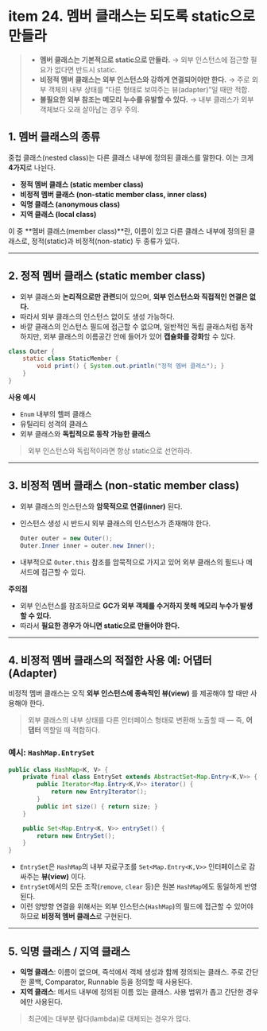 # item 24. 멤버 클래스는 되도록 static으로 만들라
> - **멤버 클래스는 기본적으로 static으로 만들라.**
>     → 외부 인스턴스에 접근할 필요가 없다면 반드시 static.
> - **비정적 멤버 클래스는 외부 인스턴스와 강하게 연결되어야만 한다.**
>   → 주로 외부 객체의 내부 상태를 “다른 형태로 보여주는 뷰(adapter)”일 때만 적합.
> - **불필요한 외부 참조는 메모리 누수를 유발할 수 있다.**
>   → 내부 클래스가 외부 객체보다 오래 살아남는 경우 주의.

## 1. 멤버 클래스의 종류

중첩 클래스(nested class)는 다른 클래스 내부에 정의된 클래스를 말한다.
이는 크게 **4가지**로 나뉜다.

* **정적 멤버 클래스 (static member class)**
* **비정적 멤버 클래스 (non-static member class, inner class)**
* **익명 클래스 (anonymous class)**
* **지역 클래스 (local class)**

이 중 **멤버 클래스(member class)**란,
이름이 있고 다른 클래스 내부에 정의된 클래스로, 정적(static)과 비정적(non-static) 두 종류가 있다.

---

## 2. 정적 멤버 클래스 (static member class)

* 외부 클래스와 **논리적으로만 관련**되어 있으며, **외부 인스턴스와 직접적인 연결은 없다.**
* 따라서 외부 클래스의 인스턴스 없이도 생성 가능하다.
* 바깥 클래스의 인스턴스 필드에 접근할 수 없으며,
  일반적인 독립 클래스처럼 동작하지만, 외부 클래스의 이름공간 안에 들어가 있어 **캡슐화를 강화**할 수 있다.

```java
class Outer {
    static class StaticMember {
        void print() { System.out.println("정적 멤버 클래스"); }
    }
}
```

**사용 예시**

* `Enum` 내부의 헬퍼 클래스
* 유틸리티 성격의 클래스
* 외부 클래스와 **독립적으로 동작 가능한 클래스**

> 외부 인스턴스와 독립적이라면 항상 static으로 선언하라.

---

## 3. 비정적 멤버 클래스 (non-static member class)

* 외부 클래스의 인스턴스와 **암묵적으로 연결(inner)** 된다.
* 인스턴스 생성 시 반드시 외부 클래스의 인스턴스가 존재해야 한다.

  ```java
  Outer outer = new Outer();
  Outer.Inner inner = outer.new Inner();
  ```
* 내부적으로 `Outer.this` 참조를 암묵적으로 가지고 있어
  외부 클래스의 필드나 메서드에 접근할 수 있다.

**주의점**

* 외부 인스턴스를 참조하므로 **GC가 외부 객체를 수거하지 못해 메모리 누수가 발생할 수 있다.**
* 따라서 **필요한 경우가 아니면 static으로 만들어야 한다.**

---

## 4. 비정적 멤버 클래스의 적절한 사용 예: 어댑터(Adapter)

비정적 멤버 클래스는 오직 **외부 인스턴스에 종속적인 뷰(view)** 를 제공해야 할 때만 사용해야 한다.

> 외부 클래스의 내부 상태를 다른 인터페이스 형태로 변환해 노출할 때 — 즉, **어댑터** 역할일 때 적합하다.

### 예시: `HashMap.EntrySet`

```java
public class HashMap<K, V> {
    private final class EntrySet extends AbstractSet<Map.Entry<K,V>> {
        public Iterator<Map.Entry<K,V>> iterator() {
            return new EntryIterator();
        }
        public int size() { return size; }
    }

    public Set<Map.Entry<K, V>> entrySet() {
        return new EntrySet();
    }
}
```

* `EntrySet`은 `HashMap`의 내부 자료구조를
  `Set<Map.Entry<K,V>>` 인터페이스로 감싸주는 **뷰(view)** 이다.
* `EntrySet`에서의 모든 조작(`remove`, `clear` 등)은
  원본 `HashMap`에도 동일하게 반영된다.
* 이런 양방향 연결을 위해서는 외부 인스턴스(`HashMap`)의 필드에 접근할 수 있어야 하므로
  **비정적 멤버 클래스**로 구현된다.

---

## 5. 익명 클래스 / 지역 클래스

* **익명 클래스**: 이름이 없으며, 즉석에서 객체 생성과 함께 정의되는 클래스.
  주로 간단한 콜백, Comparator, Runnable 등을 정의할 때 사용된다.
* **지역 클래스**: 메서드 내부에 정의된 이름 있는 클래스.
  사용 범위가 좁고 간단한 경우에만 사용된다.

> 최근에는 대부분 람다(lambda)로 대체되는 경우가 많다.